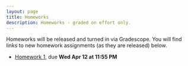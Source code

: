 ```yaml
---
layout: page
title: Homeworks
description: Homeworks - graded on effort only.
---
```


Homeworks will be released and turned in via Gradescope.  You will find links to new homework assignments (as they are released) below.

- [Homework 1](https://www.gradescope.com/courses/529662/assignments/2801558), due **Wed Apr 12 at 11:55 PM**
